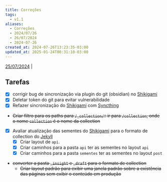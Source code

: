 ```yaml
---
title: Correções
tags:
  - v1.1
aliases:
  - Correções
  - 2024/07/26
  - 26/07/2024
  - 2024-07-26
created_at: 2024-07-26T13:23:35-03:00
updated_at: 2025-01-24T00:31:10-03:00
---
```


[25/07/2024](2024-07-25-Blender.md) | 

## Tarefas

- [x] corrigir bug de sincronização via plugin do git (obsidian) no [Shikigami](content/retorno/2024/07/26/Shikigami.md)
- [x] Deletar token do git para evitar vulnerabilidade
- [x] Refazer sincronização do [Shikigami](content/retorno/2024/07/26/Shikigami.md) com [Syncthing](content/entrada/2024/08/16/Syncthing.md)
-  ~~Criar filtro para os paths para `/_collection/*` ir para `/collection`, onde o nome `collection` é o nome da collection~~
- [x] Avaliar atualização das sementes do [Shikigami](content/retorno/2024/07/26/Shikigami.md) para o formato de collection do [Jekyll](content/entrada/2024/07/10/Jekyll.md)
	- [x] Criar layout de `api`.
	- [x] Criar caminhos para a pasta `api` ter as sementes no layout `api`
	- [x] Criar caminhos para a pasta `sementes` ter as sementes no layout `post`

- ~~converter a pasta `_insight` e `_draft` para o formato de collection~~
	- ~~Criar layout padrão para exibir uma janela padrão sobre a existência das páginas sem exibir o conteúdo em produção~~

